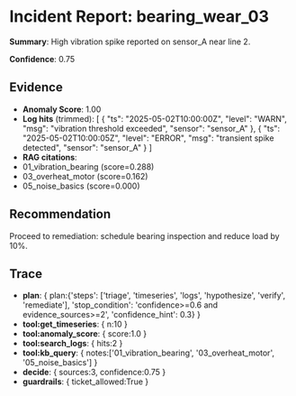 
# Incident Report: bearing_wear_03

**Summary**: High vibration spike reported on sensor_A near line 2.

**Confidence**: 0.75

## Evidence
- **Anomaly Score**: 1.00
- **Log hits** (trimmed):
[
  {
    "ts": "2025-05-02T10:00:00Z",
    "level": "WARN",
    "msg": "vibration threshold exceeded",
    "sensor": "sensor_A"
  },
  {
    "ts": "2025-05-02T10:00:05Z",
    "level": "ERROR",
    "msg": "transient spike detected",
    "sensor": "sensor_A"
  }
]
- **RAG citations**:
- 01_vibration_bearing (score=0.288)
- 03_overheat_motor (score=0.162)
- 05_noise_basics (score=0.000)

## Recommendation
Proceed to remediation: schedule bearing inspection and reduce load by 10%.

## Trace

- **plan**: { plan:{'steps': ['triage', 'timeseries', 'logs', 'hypothesize', 'verify', 'remediate'], 'stop_condition': 'confidence>=0.6 and evidence_sources>=2', 'confidence_hint': 0.3} }
- **tool:get_timeseries**: { n:10 }
- **tool:anomaly_score**: { score:1.0 }
- **tool:search_logs**: { hits:2 }
- **tool:kb_query**: { notes:['01_vibration_bearing', '03_overheat_motor', '05_noise_basics'] }
- **decide**: { sources:3, confidence:0.75 }
- **guardrails**: { ticket_allowed:True }
